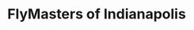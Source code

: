 ---
title: "FlyMasters of Indianapolis"
url: /indianapolis/flymasters-of-indianapolis/
shop: fishing
---